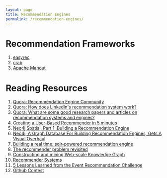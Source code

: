 ```yaml
---
layout: page
title: Recommendation Engines
permalink: /recommendation-engines/
---
```


Recommendation Frameworks
=========================

1. [easyrec](http://sourceforge.net/projects/easyrec/)
2. [crab](https://github.com/muricoca/crab)
3. [Apache Mahout](https://mahout.apache.org/)

Reading Resources
====================
1. [Quora: Recommendation Engine Community](http://www.quora.com/Recommendation-Systems)
2. [Quora: How does LinkedIn's recommendation system work?](http://www.quora.com/How-does-LinkedIns-recommendation-system-work)
3. [Quora: What are some good research papers and articles on recommendation systems and engines?](http://www.quora.com/What-are-some-good-research-papers-and-articles-on-recommendation-systems-and-engines)
4. [Creating a User-Based Recommender in 5 minutes](https://mahout.apache.org/users/recommender/userbased-5-minutes.html)
5. [Neo4j Spatial, Part 1: Building a Recommendation Engine](http://java.dzone.com/articles/neo4j-spatial-part-1-building)
6. [Neo4j, A Graph Database For Building Recommendation Engines, Gets A Visual Overhaul](http://techcrunch.com/2014/02/02/neo4j-a-graph-database-for-building-recommendation-engines-gets-a-visual-overhaul/)
7. [Building a real time, solr-powered recommendation engine](http://www.slideshare.net/treygrainger/building-a-real-time-solrpowered-recommendation-engine)
8. [The recommender problem revisited](http://www.slideshare.net/xamat/kdd-2014-tutorial-the-recommender-problem-revisited?qid=8515d5e8-91e5-49ae-87a3-e141bf91f818&v=default&b=&from_search=6)
9. [Constructing and mining Web-scale Knowledge Graph](http://www.slideshare.net/hustwj/kdd14-constructing-and-mining-webscale-knowledge-graphs?qid=8515d5e8-91e5-49ae-87a3-e141bf91f818&v=default&b=&from_search=4)
10. [Recommender Systems](http://www.slideshare.net/xamat/recommender-systems-machine-learning-summer-school-2014-cmu?related=1)
11. [5 Lessons Learned from the Event Recommendation Challenge](http://blog.kaggle.com/2013/02/25/5-lessons-learned-for-the-event-recommendation-challenge/)
12. [Github Contest](https://github.com/jeremybarnes/github_contest)
